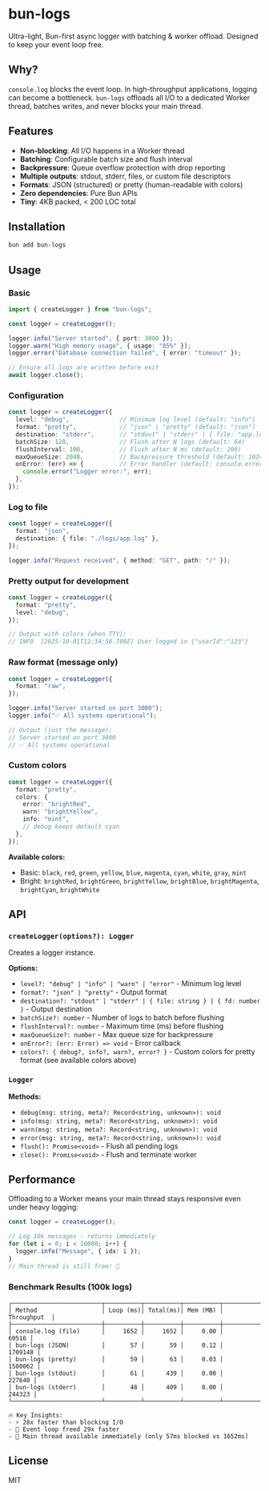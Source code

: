 # bun-logs

Ultra-light, Bun-first async logger with batching & worker offload. Designed to keep your event loop free.

## Why?

`console.log` blocks the event loop. In high-throughput applications, logging can become a bottleneck. `bun-logs` offloads all I/O to a dedicated Worker thread, batches writes, and never blocks your main thread.

## Features

- **Non-blocking**: All I/O happens in a Worker thread
- **Batching**: Configurable batch size and flush interval
- **Backpressure**: Queue overflow protection with drop reporting
- **Multiple outputs**: stdout, stderr, files, or custom file descriptors
- **Formats**: JSON (structured) or pretty (human-readable with colors)
- **Zero dependencies**: Pure Bun APIs
- **Tiny**: 4KB packed, < 200 LOC total

## Installation

```bash
bun add bun-logs
```

## Usage

### Basic

```ts
import { createLogger } from "bun-logs";

const logger = createLogger();

logger.info("Server started", { port: 3000 });
logger.warn("High memory usage", { usage: "85%" });
logger.error("Database connection failed", { error: "timeout" });

// Ensure all logs are written before exit
await logger.close();
```

### Configuration

```ts
const logger = createLogger({
  level: "debug",              // Minimum log level (default: "info")
  format: "pretty",            // "json" | "pretty" (default: "json")
  destination: "stderr",       // "stdout" | "stderr" | { file: "app.log" } | { fd: 3 }
  batchSize: 128,              // Flush after N logs (default: 64)
  flushInterval: 100,          // Flush after N ms (default: 200)
  maxQueueSize: 2048,          // Backpressure threshold (default: 1024)
  onError: (err) => {          // Error handler (default: console.error)
    console.error("Logger error:", err);
  },
});
```

### Log to file

```ts
const logger = createLogger({
  format: "json",
  destination: { file: "./logs/app.log" },
});

logger.info("Request received", { method: "GET", path: "/" });
```

### Pretty output for development

```ts
const logger = createLogger({
  format: "pretty",
  level: "debug",
});

// Output with colors (when TTY):
// INFO  [2025-10-01T12:34:56.789Z] User logged in {"userId":"123"}
```

### Raw format (message only)

```ts
const logger = createLogger({
  format: "raw",
});

logger.info("Server started on port 3000");
logger.info("✅ All systems operational");

// Output (just the message):
// Server started on port 3000
// ✅ All systems operational
```

### Custom colors

```ts
const logger = createLogger({
  format: "pretty",
  colors: {
    error: "brightRed",
    warn: "brightYellow",
    info: "mint",
    // debug keeps default cyan
  },
});
```

**Available colors:**
- Basic: `black`, `red`, `green`, `yellow`, `blue`, `magenta`, `cyan`, `white`, `gray`, `mint`
- Bright: `brightRed`, `brightGreen`, `brightYellow`, `brightBlue`, `brightMagenta`, `brightCyan`, `brightWhite`

## API

### `createLogger(options?): Logger`

Creates a logger instance.

**Options:**
- `level?: "debug" | "info" | "warn" | "error"` - Minimum log level
- `format?: "json" | "pretty"` - Output format
- `destination?: "stdout" | "stderr" | { file: string } | { fd: number }` - Output destination
- `batchSize?: number` - Number of logs to batch before flushing
- `flushInterval?: number` - Maximum time (ms) before flushing
- `maxQueueSize?: number` - Max queue size for backpressure
- `onError?: (err: Error) => void` - Error callback
- `colors?: { debug?, info?, warn?, error? }` - Custom colors for pretty format (see available colors above)

### `Logger`

**Methods:**
- `debug(msg: string, meta?: Record<string, unknown>): void`
- `info(msg: string, meta?: Record<string, unknown>): void`
- `warn(msg: string, meta?: Record<string, unknown>): void`
- `error(msg: string, meta?: Record<string, unknown>): void`
- `flush(): Promise<void>` - Flush all pending logs
- `close(): Promise<void>` - Flush and terminate worker

## Performance

Offloading to a Worker means your main thread stays responsive even under heavy logging:

```ts
const logger = createLogger();

// Log 10k messages - returns immediately
for (let i = 0; i < 10000; i++) {
  logger.info("Message", { idx: i });
}
// Main thread is still free! 🚀
```

### Benchmark Results (100k logs)

```
┌─────────────────────────┬──────────┬──────────┬──────────┬─────────────┐
│ Method                  │ Loop (ms)│ Total(ms)│ Mem (MB) │ Throughput  │
├─────────────────────────┼──────────┼──────────┼──────────┼─────────────┤
│ console.log (file)      │     1652 │     1652 │     0.00 │       60516 │
│ bun-logs (JSON)         │       57 │       59 │     0.12 │     1709148 │
│ bun-logs (pretty)       │       59 │       63 │     0.03 │     1580062 │
│ bun-logs (stdout)       │       61 │      439 │     0.00 │      227640 │
│ bun-logs (stderr)       │       48 │      409 │     0.00 │      244323 │
└─────────────────────────┴──────────┴──────────┴──────────┴─────────────┘

🔥 Key Insights:
- ⚡ 28x faster than blocking I/O
- 🚀 Event loop freed 29x faster
- 💨 Main thread available immediately (only 57ms blocked vs 1652ms)
```

## License

MIT

